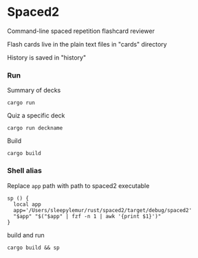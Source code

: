 # Spaced2

Command-line spaced repetition flashcard reviewer

Flash cards live in the plain text files in "cards" directory

History is saved in "history"

### Run

Summary of decks

```
cargo run
```

Quiz a specific deck

```
cargo run deckname
```

Build

```
cargo build
```

### Shell alias

Replace `app` path with path to spaced2 executable

```
sp () {
  local app
  app='/Users/sleepylemur/rust/spaced2/target/debug/spaced2'
  "$app" "$("$app" | fzf -n 1 | awk '{print $1}')"
}
```

build and run

```
cargo build && sp
```
